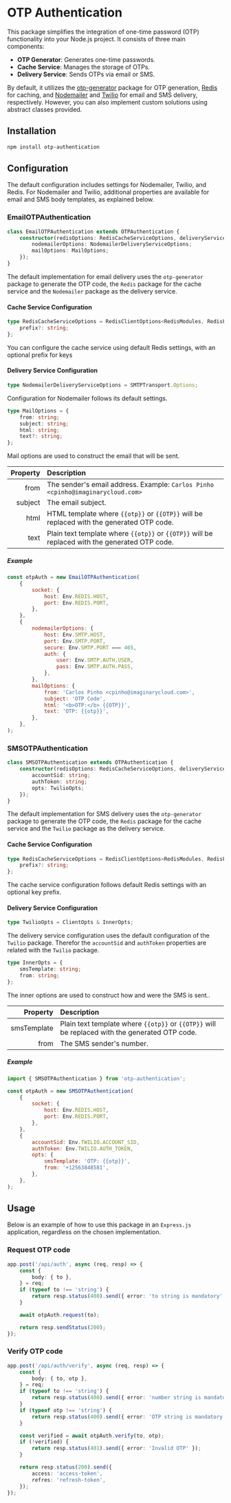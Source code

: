 # OTP Authentication

This package simplifies the integration of one-time password (OTP) functionality into your Node.js project. It consists
of three main components:

- **OTP Generator**: Generates one-time passwords.
- **Cache Service**: Manages the storage of OTPs.
- **Delivery Service**: Sends OTPs via email or SMS.

By default, it utilizes the [otp-generator](https://www.npmjs.com/package/otp-generator) package for OTP generation,
[Redis](https://www.npmjs.com/package/redis) for caching, and [Nodemailer](https://www.npmjs.com/package/nodemailer)
and [Twilio](https://www.npmjs.com/package/twilio) for email and SMS delivery, respectively. However, you can also
implement custom solutions using abstract classes provided.

## Installation

```bash
npm install otp-authentication
```

## Configuration

The default configuration includes settings for Nodemailer, Twilio, and Redis. For Nodemailer and Twilio, additional
properties are available for email and SMS body templates, as explained below.

### EmailOTPAuthentication

```typescript
class EmailOTPAuthentication extends OTPAuthentication {
    constructor(redisOptions: RedisCacheServiceOptions, deliveryServiceOptions: {
        nodemailerOptions: NodemailerDeliveryServiceOptions;
        mailOptions: MailOptions;
    });
}
```

The default implementation for email delivery uses the `otp-generator` package to generate the OTP code, the `Redis`
package for the cache service and the `Nodemailer` package as the delivery service.

#### Cache Service Configuration

```typescript
type RedisCacheServiceOptions = RedisClientOptions<RedisModules, RedisFunctions, RedisScripts> & {
    prefix?: string;
};
```

You can configure the cache service using default Redis settings, with an optional prefix for keys

#### Delivery Service Configuration

```typescript
type NodemailerDeliveryServiceOptions = SMTPTransport.Options;
```

Configuration for Nodemailer follows its default settings.

```typescript
type MailOptions = {
    from: string;
    subject: string;
    html: string;
    text?: string;
};
```

Mail options are used to construct the email that will be sent.

| Property | Description                                                                                    |
| -------: | :--------------------------------------------------------------------------------------------- |
|     from | The sender's email address. Example: `Carlos Pinho <cpinho@imaginarycloud.com>`                |
|  subject | The email subject.                                                                             |
|     html | HTML template where `{{otp}}` or `{{OTP}}` will be replaced with the generated OTP code.       |
|     text | Plain text template where `{{otp}}` or `{{OTP}}` will be replaced with the generated OTP code. |

##### Example

```javascript
const otpAuth = new EmailOTPAuthentication(
    {
        socket: {
            host: Env.REDIS.HOST,
            port: Env.REDIS.PORT,
        },
    },
    {
        nodemailerOptions: {
            host: Env.SMTP.HOST,
            port: Env.SMTP.PORT,
            secure: Env.SMTP.PORT === 465,
            auth: {
                user: Env.SMTP.AUTH.USER,
                pass: Env.SMTP.AUTH.PASS,
            },
        },
        mailOptions: {
            from: 'Carlos Pinho <cpinho@imaginarycloud.com>',
            subject: 'OTP Code',
            html: '<b>OTP:</b> {{OTP}}',
            text: 'OTP: {{otp}}',
        },
    },
);
```

### SMSOTPAuthentication

```typescript
class SMSOTPAuthentication extends OTPAuthentication {
    constructor(redisOptions: RedisCacheServiceOptions, deliveryServiceOptions: {
        accountSid: string;
        authToken: string;
        opts: TwilioOpts;
    });
}
```

The default implementation for SMS delivery uses the `otp-generator` package to generate the OTP code, the `Redis`
package for the cache service and the `Twilio` package as the delivery service.

#### Cache Service Configuration

```typescript
type RedisCacheServiceOptions = RedisClientOptions<RedisModules, RedisFunctions, RedisScripts> & {
    prefix?: string;
};
```

The cache service configuration follows default Redis settings with an optional key prefix.

#### Delivery Service Configuration

```typescript
type TwilioOpts = ClientOpts & InnerOpts;
```

The delivery service configuration uses the default configuration of the `Twilio` package. Therefor the `accountSid`
and `authToken` properties are related with the `Twilio` package.

```typescript
type InnerOpts = {
    smsTemplate: string;
    from: string;
};
```

The inner options are used to construct how and were the SMS is sent..

|    Property | Description                                                                                    |
| ----------: | :--------------------------------------------------------------------------------------------- |
| smsTemplate | Plain text template where `{{otp}}` or `{{OTP}}` will be replaced with the generated OTP code. |
|        from | The SMS sender's number.                                                                       |

##### Example

```javascript
import { SMSOTPAuthentication } from 'otp-authentication';

const otpAuth = new SMSOTPAuthentication(
    {
        socket: {
            host: Env.REDIS.HOST,
            port: Env.REDIS.PORT,
        },
    },
    {
        accountSid: Env.TWILIO.ACCOUNT_SID,
        authToken: Env.TWILIO.AUTH_TOKEN,
        opts: {
            smsTemplate: 'OTP: {{otp}}',
            from: '+12563848581',
        },
    },
);
```

## Usage

Below is an example of how to use this package in an `Express.js` application, regardless on the chosen implementation.

### Request OTP code

```typescript
app.post('/api/auth', async (req, resp) => {
    const {
        body: { to },
    } = req;
    if (typeof to !== 'string') {
        return resp.status(400).send({ error: 'to string is mandatory' });
    }

    await otpAuth.request(to);

    return resp.sendStatus(200);
});
```

### Verify OTP code

```typescript
app.post('/api/auth/verify', async (req, resp) => {
    const {
        body: { to, otp },
    } = req;
    if (typeof to !== 'string') {
        return resp.status(400).send({ error: 'number string is mandatory' });
    }
    if (typeof otp !== 'string') {
        return resp.status(400).send({ error: 'OTP string is mandatory' });
    }

    const verified = await otpAuth.verify(to, otp);
    if (!verified) {
        return resp.status(401).send({ error: 'Invalid OTP' });
    }

    return resp.status(200).send({
        access: 'access-token',
        refres: 'refresh-token',
    });
});
```
